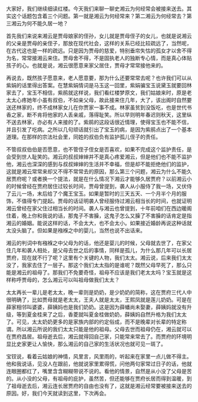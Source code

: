 
大家好，我们继续细读红楼。今天我们来聊一聊史湘云为何经常会被接来送去。其实这个话题包含着三个问题。第一就是湘云为何经常来？第二湘云为何经常去？第三湘云为何不能久居一地？

首先我们来说来湘云是贾母娘家的侄孙，女儿就是贾母侄子的女儿，也就是说湘云的父亲是贾母的亲侄子，那放在现代社会，这样的关系已经比较疏远了，当然呢，在古代这也是一样的疏远。只是因为贾母的慈爱，特别垂帘失怙的孤女才以舍不得为名，常常接湘云来住。贾母舍不得，不是固执老人的独断专心情，而是真心体贴孩子的心。也就是说，湘云很愿意来家父居住，贾母才常常接他来的。

再说去，既然孩子愿意来，老人愿意要，那为什么还要常常去呢？也许我们可以从紫娟的话里得出答案。在慧紫娟情词是马玉这一回里，紫娟骗宝玉说黛玉就要回林家去了，宝玉不相信，紫鹃就这样说，我们看红楼梦原文，我们姑娘来时，原是老太太心疼她年小虽有叔伯，不如亲父母，故此接来住几年，大了，该出阁时自然要送还林家的，终不成林家女儿在你贾家一事不成。林家虽贫到没饭吃，也是世代书香之家，断不肯将他家的人丢亲戚，落得耻笑。所以早则明年春迟则秋天，这里纵不送去林家，亦必有人来接的了。紫鹃的这段话很近情理，使得宝玉也不能不信，并且引发了吃病。之所以几句顽话就引出了宝玉的病，是因为紫鹃点出了一个基本道理。在那样的宗法社会里，同姓的叔伯负有监护孤儿侄子的责任。

不管叔叔伯伯是否愿意，也不管侄子侄女是否喜欢，如果不完成这个监护责任，是会受到世人耻笑的。湘云的叔叔婶婶并不是真心疼爱湘云，但是他们也不能不监护他，湘云也深深的感到与叔叔婶婶的生活并不幸福，但是却不能拒绝他们的监护，这就是湘云常常来却又不得不常常去的原因，那么第三个问题，湘云为什么不能久居贾府呢？或者换一个提法，就是在什么情况下湘云才能够久居贾府？以前湘云小的时候曾经在贾府居住过较长时间，贾母曾提到，袭人从小服侍了我一场，又伏侍了云儿一场，末后给了个魔王宝玉。如果是暂时的三天五天、一个月半个月的服饰，不值得专门提起。贾母的话证明袭人曾经服侍过湘云相当长的时间，也就证明湘云曾经在家父住过相当长的时间。袭人与湘云也曾提到，十年前咱们在西边暖阁住着，晚上你和我说的话，那鬼子不害臊，这鬼子怎么又臊了不害臊的话肯定是指湘云的婚姻。能说这样的话，不会太大，也不会太小。如果接近婚龄再说这种话就太没头脑了。但如果是襁褓之中的婴儿，当然也说不出话来。

湘云的判词中有襁褓之中父母为的话，他还是婴儿的时候，父母就去世了，在家父住几年和袭人相处，是父母去世之后的事情，同样是孤儿，为什么那几年可以长居贾府，现在就不行了呢？这里有个关键的人物，我们太太。湘云说，后来我们太太没了，我家去住了一层子。那这个我们太太指的是谁呢？既然父母早死了，那么只能是湘云的祖母了。那我们不免要奇怪，祖母不应该是我们老太太吗？宝玉就是这样称呼贾母的，怎么湘云可以叫祖母做我们太太？

太太再长一辈儿是老太太，晚一辈则是奶奶，是少奶奶的简称，这在贾府三代人中很明确了，比如贾母就是老太太，王夫人就是太太，王熙凤就是莲儿奶奶。可是在薛家相邻叫婆婆，薛姨妈也是我们奶奶。这是因为薛蟠尚未娶妻，薛姨妈就没有升级，等到夏金桂来了之后，香菱就叫夏金桂做奶奶，薛姨妈自然升格为我们太太了。可见，太太奶奶更多的是家族内部的约定俗成，而不是晚辈对长辈的特定称谓。所以湘云所说的我们太太只能是他的祖母。父母去世而祖母仍在，湘云就可以在贾府昌居。祖母逝去后，湘云就得回自己家，只能常来常去了。而贾府的环境明显比史家更让人愉快，那么湘云的自己家的生活状况也就可见一斑了。

宝钗说，看着云姑娘的神情，风里言，风里雨的，听起来在家里一点儿做不得主。他和我说话，见没人在跟前，他就说家里累得慌，问他两句家常过日子的话，他就连眼圈都红了，嘴里含含糊糊带说不说的。看他的情景，自然是从小没了父母是苦的。从小没的父母，有祖母的庇护，虽然苦，但还能够在贾府长居而得到温暖，到了祖母逝去后，湘云连长居贾府的自由也没有了，这就是湘云经常要被接来送去的原因。好，我们今天就读到这里，下次再会。


